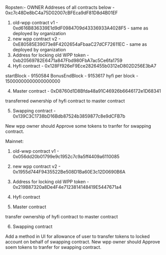 Ropsten:-
OWNER Addreses of all contracts below - 0xc7c48De8bC4a75D02007cBFEca9dF81D8d4B01EF

1. old-wpp contract v1 - 0xd616B836339E1d9dF0984709d43336933A4028F5 - same as deployed by organization
2. new wpp contract v2 - 0xE80585E39073e8F4202654aFbaaC27dCF72611EC -  same as deployed by organization
3. Address for locking old WPP token - 0xb20569782E6471a847Fbd980FbA7ac5Ce6fa1759
3. Hyfi contract - 0x128Ff926eF9Ece2826455b0312eD802D256E3bA7


startBlock - 9150584
BonusEndBlock - 9153617
hyfi per block - 15000000000000000000

4. Master contract - 0xD8760d1D8Bfda48a91C46926b6646172e1D68341

transferred ownership of hyfi contract to master contract

5. Swapping contract - 0x139C3C1738bD16Bdb87524b3859877c8e9dCFB7b

New wpp owner should Approve some tokens to tranfer for swapping contract.


Mainnet:

1. old-wwp contract v1 - 0x056dd20b01799e9c1952c7c9a5ff4409a6110085
2. new wpp contract v2 - 0x1955d744F9435522Be508D1Ba60E3c12D0690B6A
3. Address for locking old WPP token - 0x219B87320a8De4F4e7123814148419E5447671a4

4. Hyfi contract 
5. Master contract

transfer ownership of hyfi contract to master contract

6. Swapping contract

Add a method in UI for allowance of user to transfer tokens to locked account on behalf of swapping contract.
New wpp owner should Approve soem tokens to tranfer for swapping contract.